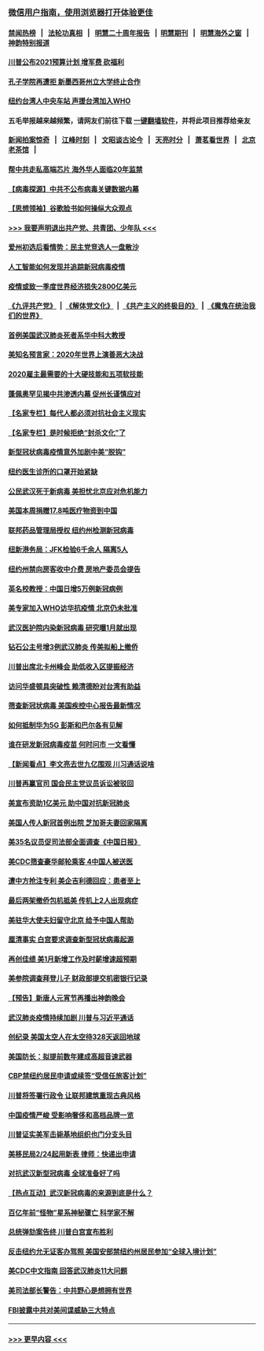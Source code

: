 ### [微信用户指南，使用浏览器打开体验更佳](https://github.com/gfw-breaker/banned-news1/blob/master/indexes/wechat-guide.md?t=0)
#### [禁闻热榜](热点新闻.md?t=0)  &nbsp;&nbsp;|&nbsp;&nbsp; [法轮功真相](https://github.com/gfw-breaker/truth/blob/master/README.md?t=0) &nbsp;&nbsp;|&nbsp;&nbsp; [明慧二十周年报告](https://github.com/gfw-breaker/mh-reports/blob/master/README.md?t=0) &nbsp;&nbsp;|&nbsp;&nbsp;[明慧期刊](https://github.com/gfw-breaker/mh-qikan) &nbsp;&nbsp;|&nbsp;&nbsp; [明慧海外之窗](https://github.com/gfw-breaker/mh-news/blob/master/README.md?t=0) &nbsp;&nbsp;|&nbsp;&nbsp; [神韵特别报道](https://github.com/gfw-breaker/mh-news/blob/master/shenyun.md?t=0)
#### [川普公布2021预算计划 增军费 砍福利](../pages/nsc412/n11859012.md?t=02110122) 
#### [孔子学院再遭拒 新墨西哥州立大学终止合作](../pages/nsc412/n11858661.md?t=02110122) 
#### [纽约台湾人中央车站  声援台湾加入WHO](../pages/nsc412/n11857757.md?t=02110122) 
#### 五毛举报越来越频繁，请网友们前往下载 [一键翻墙软件](https://github.com/gfw-breaker/ssr-accounts)，并将此项目推荐给亲友
#### [新闻拍案惊奇](https://github.com/gfw-breaker/banned-news1/blob/master/pages/link4.md) &nbsp;&nbsp;|&nbsp;&nbsp; [江峰时刻](https://github.com/gfw-breaker/banned-news1/blob/master/pages/link4.md) &nbsp;&nbsp;|&nbsp;&nbsp; [文昭谈古论今](https://github.com/gfw-breaker/banned-news1/blob/master/pages/link4.md) &nbsp;&nbsp;|&nbsp;&nbsp; [天亮时分](https://github.com/gfw-breaker/banned-news1/blob/master/pages/link4.md) &nbsp;&nbsp;|&nbsp;&nbsp; [萧茗看世界](https://github.com/gfw-breaker/banned-news1/blob/master/pages/link4.md) &nbsp;&nbsp;|&nbsp;&nbsp; [北京老茶馆](https://github.com/gfw-breaker/banned-news1/blob/master/pages/link4.md) &nbsp;&nbsp;|&nbsp;&nbsp; 
#### [帮中共走私高端芯片 海外华人面临20年监禁](../pages/nsc412/n11855016.md?t=02110122) 
#### [【病毒探源】中共不公布病毒关键数据内幕](../pages/nsc412/n11856584.md?t=02110122) 
#### [【思想领袖】谷歌脸书如何操纵大众观点](../pages/nsc412/n11680874.md?t=02110122) 
#### [>>> 我要声明退出共产党、共青团、少年队 <<<](https://github.com/begood0513/goodnews/blob/master/quit/letter.md) 
#### [爱州初选后看情势：民主党竞选人一盘散沙](../pages/nsc412/n11856557.md?t=02110122) 
#### [人工智能如何发现并追踪新冠病毒疫情](../pages/nsc412/n11856398.md?t=02110122) 
#### [疫情或致一季度世界经济损失2800亿美元](../pages/nsc412/n11855639.md?t=02110122) 
#### [《九评共产党》](https://github.com/begood0513/9ping.md/blob/master/README.md) &nbsp;|&nbsp; [《解体党文化》](../../../../jtdwh.md/blob/master/README.md)  &nbsp;|&nbsp; [《共产主义的终极目的》](../../../../gczydzjmd.md/blob/master/README.md) &nbsp;|&nbsp; [《魔鬼在统治我们的世界》](../../../../mgztzwmdsj.md/blob/master/README.md) 
#### [首例美国武汉肺炎死者系华中科大教授](../pages/nsc412/n11855500.md?t=02110122) 
#### [美知名预言家：2020年世界上演善恶大决战](../pages/nsc412/n11855418.md?t=02110122) 
#### [2020雇主最需要的十大硬技能和五项软技能](../pages/nsc412/n11850953.md?t=02110122) 
#### [蓬佩奥罕见揭中共渗透内幕 促州长谨慎应对](../pages/nsc412/n11854685.md?t=02110122) 
#### [【名家专栏】每代人都必须对抗社会主义现实](../pages/nsc412/n11831412.md?t=02110122) 
#### [【名家专栏】是时候拒绝“封杀文化”了](../pages/nsc412/n11814093.md?t=02110122) 
#### [新型冠状病毒疫情意外加剧中美“脱钩”](../pages/nsc412/n11854475.md?t=02110122) 
#### [纽约医生诊所的口罩开始紧缺](../pages/nsc412/n11853364.md?t=02110122) 
#### [公民武汉死于新病毒 美担忧北京应对危机能力](../pages/nsc412/n11854331.md?t=02110122) 
#### [美国本周捐赠17.8吨医疗物资到中国](../pages/nsc412/n11854269.md?t=02110122) 
#### [联邦药品管理局授权  纽约州检测新冠病毒](../pages/nsc412/n11853371.md?t=02110122) 
#### [纽新港务局：JFK检验6千余人  隔离5人](../pages/nsc412/n11853366.md?t=02110122) 
#### [纽约州禁向房客收中介费  房地产委员会提告](../pages/nsc412/n11853360.md?t=02110122) 
#### [英名校教授：中国日增5万例新冠病例](../pages/nsc412/n11854174.md?t=02110122) 
#### [美专家加入WHO访华抗疫情 北京仍未批准](../pages/nsc412/n11854043.md?t=02110122) 
#### [武汉医护院内染新冠病毒 研究曝1月就出现](../pages/nsc412/n11852928.md?t=02110122) 
#### [钻石公主号增3例武汉肺炎 传美拟船上撤侨](../pages/nsc412/n11853240.md?t=02110122) 
#### [川普出席北卡州峰会 助低收入区提振经济](../pages/nsc412/n11853232.md?t=02110122) 
#### [访问华盛顿具突破性 赖清德盼对台湾有助益](../pages/nsc412/n11853129.md?t=02110122) 
#### [筛查新冠状病毒 美国疾控中心报告最新情况](../pages/nsc412/n11853070.md?t=02110122) 
#### [如何抵制华为5G 彭斯和巴尔各有见解](../pages/nsc412/n11852535.md?t=02110122) 
#### [谁在研发新冠病毒疫苗 何时问市 一文看懂](../pages/nsc412/n11852840.md?t=02110122) 
#### [【新闻看点】李文亮去世九亿围观 川习通话说啥](../pages/nsc412/n11852360.md?t=02110122) 
#### [川普再赢官司 国会民主党议员诉讼被驳回](../pages/nsc412/n11852287.md?t=02110122) 
#### [美宣布资助1亿美元 助中国对抗新冠肺炎](../pages/nsc412/n11852531.md?t=02110122) 
#### [美国人传人新冠首例出院 芝加哥夫妻回家隔离](../pages/nsc412/n11852452.md?t=02110122) 
#### [美35名议员促司法部全面调查《中国日报》](../pages/nsc412/n11852435.md?t=02110122) 
#### [美CDC筛查豪华邮轮乘客 4中国人被送医](../pages/nsc412/n11852085.md?t=02110122) 
#### [遭中方抢注专利 美企吉利德回应：患者至上](../pages/nsc412/n11852037.md?t=02110122) 
#### [最后两架撤侨包机抵美 传机上2人出现病症](../pages/nsc412/n11852173.md?t=02110122) 
#### [美驻华大使夫妇留守北京 给予中国人帮助](../pages/nsc412/n11852165.md?t=02110122) 
#### [厘清事实 白宫要求调查新型冠状病毒起源](../pages/nsc412/n11852106.md?t=02110122) 
#### [再创佳绩 美1月新增工作及时薪增速超预期](../pages/nsc412/n11852174.md?t=02110122) 
#### [美参院调查拜登儿子 财政部提交机密银行记录](../pages/nsc412/n11851808.md?t=02110122) 
#### [【预告】新唐人元宵节再播出神韵晚会](../pages/nsc412/n11843192.md?t=02110122) 
#### [武汉肺炎疫情持续加剧 川普与习近平通话](../pages/nsc412/n11851613.md?t=02110122) 
#### [创纪录 美国太空人在太空待328天返回地球](../pages/nsc412/n11851266.md?t=02110122) 
#### [美国防长：拟提前数年建成高超音速武器](../pages/nsc412/n11850959.md?t=02110122) 
#### [CBP禁纽约居民申请或续签“受信任旅客计划”](../pages/nsc412/n11850857.md?t=02110122) 
#### [川普将签署行政令 让联邦建筑重现古典风格](../pages/nsc412/n11850654.md?t=02110122) 
#### [中国疫情严峻 受影响奢侈和高档品牌一览](../pages/nsc412/n11850319.md?t=02110122) 
#### [川普证实美军击毙基地组织也门分支头目](../pages/nsc412/n11850383.md?t=02110122) 
#### [美移民局2/24起用新表 律师：快递出申请](../pages/nsc412/n11848220.md?t=02110122) 
#### [对抗武汉新型冠病毒 全球准备好了吗](../pages/nsc412/n11850142.md?t=02110122) 
#### [【热点互动】武汉新冠病毒的来源到底是什么？](../pages/nsc412/n11849749.md?t=02110122) 
#### [百亿年前“怪物”星系神秘骤亡 科学家不解](../pages/nsc412/n11849863.md?t=02110122) 
#### [总统弹劾案告终 川普白宫宣布胜利](../pages/nsc412/n11849985.md?t=02110122) 
#### [反击纽约允无证客办驾照  美国安部禁纽约州居民参加“全球入境计划”](../pages/nsc412/n11849828.md?t=02110122) 
#### [美CDC中文指南 回答武汉肺炎11大问题](../pages/nsc412/n11849703.md?t=02110122) 
#### [美司法部长警告：中共野心是想拥有世界](../pages/nsc412/n11849769.md?t=02110122) 
#### [FBI披露中共对美间谍威胁三大特点](../pages/nsc412/n11849700.md?t=02110122) 

----
#### [ >>> 更早内容 <<< ](../indexes/nsc412-earlier.md)
